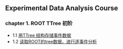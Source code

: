 ## Experimental Data Analysis Course

### chapter 1. ROOT TTree 初阶
 - 1.1 [用TTree 结构存储事件数据](https://nbviewer.jupyter.org/github/zhihuanli/Experimental-Data-Analysis-Course/blob/master/chapt1/1.1%20create%20tree.ipynb)
 - 1.2 [读取ROOT的tree数据，进行逐事件分析](https://nbviewer.jupyter.org/github/zhihuanli/Experimental-Data-Analysis-Course/blob/master/chapt1/1.2%20read%20tree.ipynb)
